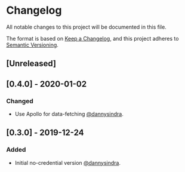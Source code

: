# Changelog
All notable changes to this project will be documented in this file.

The format is based on [Keep a Changelog](https://keepachangelog.com/en/1.0.0/),
and this project adheres to [Semantic Versioning](https://semver.org/spec/v2.0.0.html).

## [Unreleased]

## [0.4.0] - 2020-01-02
### Changed
- Use Apollo for data-fetching [@dannysindra](https://github.com/dannysindra).

## [0.3.0] - 2019-12-24
### Added
- Initial no-credential version [@dannysindra](https://github.com/dannysindra).
